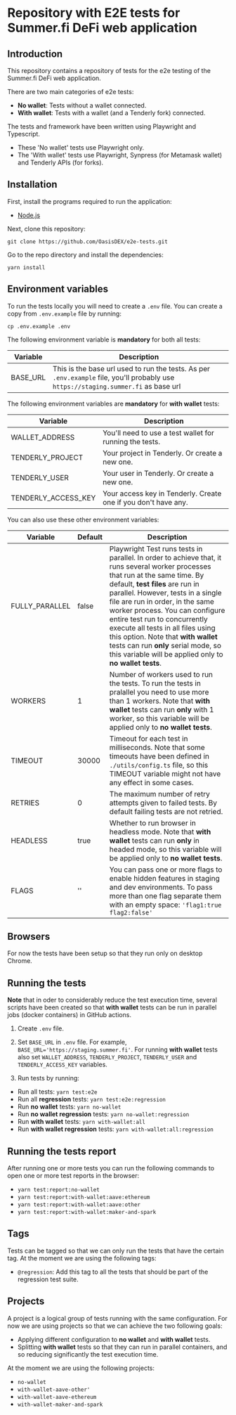 
# Repository with E2E tests for Summer.fi DeFi web application

## Introduction
This repository contains a repository of tests for the e2e testing of the Summer.fi DeFi web application.

There are two main categories of e2e tests:
- **No wallet**: 
Tests without a wallet connected. 
- **With wallet**: 
Tests with a wallet (and a Tenderly fork) connected.

The tests and framework have been written using Playwright and Typescript. 
- These 'No wallet' tests use Playwright only.
- The 'With wallet' tests use Playwright, Synpress (for Metamask wallet) and Tenderly APIs (for forks).

## Installation
First, install the programs required to run the application:

- [Node.js](https://nodejs.org/en/download/)


Next, clone this repository:
```
git clone https://github.com/OasisDEX/e2e-tests.git
```

Go to the repo directory and install the dependencies:
```
yarn install
```


## Environment variables
To run the tests locally you will need to create a `.env` file. You can create a copy from `.env.example` file by running: 
```
cp .env.example .env
```

The following environment variable is **mandatory** for both all tests:

| Variable | Description |
| --- | --- |
| BASE_URL | This is the base url used to run the tests. As per `.env.example` file, you'll probably use `https://staging.summer.fi` as base url|

The following environment variables are **mandatory** for **with wallet** tests:

| Variable | Description |
| --- | --- |
| WALLET_ADDRESS | You'll need to use a test wallet for running the tests. |
| TENDERLY_PROJECT | Your project in Tenderly. Or create a new one. |
| TENDERLY_USER | Your user in Tenderly. Or create a new one. |
| TENDERLY_ACCESS_KEY | Your access key in Tenderly. Create one if you don't have any. |

You can also use these other environment variables:

| Variable | Default | Description |
| --- | --- | -- |
| FULLY_PARALLEL | false | Playwright Test runs tests in parallel. In order to achieve that, it runs several worker processes that run at the same time. By default, **test files** are run in parallel. However, tests in a single file are run in order, in the same worker process. You can configure entire test run to concurrently execute all tests in all files using this option. Note that **with wallet** tests can run **only** serial mode, so this variable will be applied only to **no wallet tests**. |
| WORKERS | 1 | Number of workers used to run the tests. To run the tests in pralallel you need to use more than 1 workers. Note that **with wallet** tests can run **only** with 1 worker, so this variable will be applied only to **no wallet tests**. |
| TIMEOUT | 30000 | Timeout for each test in milliseconds. Note that some timeouts have been defined in `./utils/config.ts` file, so this TIMEOUT variable might not have any effect in some cases. |
| RETRIES | 0 | The maximum number of retry attempts given to failed tests. By default failing tests are not retried. |
| HEADLESS | true | Whether to run browser in headless mode. Note that **with wallet** tests can run **only** in headed mode, so this variable will be applied only to **no wallet tests**. |
| FLAGS | '' | You can pass one or more flags to enable hidden features in staging and dev environments. To pass more than one flag separate them with an empty space: `'flag1:true flag2:false'` |

## Browsers
For now the tests have been setup so that they run only on desktop Chrome.

## Running the tests
**Note** that in oder to considerably reduce the test execution time, several scripts have been created so that **with wallet** tests can be run in parallel jobs (docker containers) in GitHub actions.

1. Create `.env` file.

2. Set `BASE_URL` in `.env` file. For example,  `BASE_URL='https://staging.summer.fi'`.
For running **with wallet** tests also set `WALLET_ADDRESS`, `TENDERLY_PROJECT`, `TENDERLY_USER` and `TENDERLY_ACCESS_KEY` variables.

3. Run tests by running:
- Run all tests:
`yarn test:e2e`
- Run all **regression** tests:
`yarn test:e2e:regression`
- Run **no wallet** tests:
`yarn no-wallet`
- Run **no wallet regression** tests:
`yarn no-wallet:regression`
- Run **with wallet** tests:
`yarn with-wallet:all`
- Run **with wallet regression** tests:
`yarn with-wallet:all:regression`

## Running the tests report
After running one or more tests you can run the following commands to open one or more test reports in the browser:
- `yarn test:report:no-wallet`
- `yarn test:report:with-wallet:aave:ethereum`
- `yarn test:report:with-wallet:aave:other`
- `yarn test:report:with-wallet:maker-and-spark`  

## Tags 
Tests can be tagged so that we  can only run the tests that have the certain tag. 
At the moment we are using the following tags:
- `@regression`: Add this tag to all the tests that should be part of the regression test suite.

## Projects
A project is a logical group of tests running with the same configuration. For now we are using projects so that we can achieve the two following goals:
- Applying different configuration to **no wallet** and **with wallet** tests.
- Splitting **with wallet** tests so that they can run in parallel containers, and so reducing significantly the test execution time.

At the moment we are using the following projects:
- `no-wallet`
- `with-wallet-aave-other'`
- `with-wallet-aave-ethereum`
- `with-wallet-maker-and-spark`